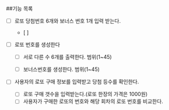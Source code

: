 ##기능 목록
- [ ] 로또 당첨번호 6개와 보너스 번호 1개 입력 받는다.
  - [ ] 


- [ ] 로또 번호를 생성한다
  - [ ] 서로 다른 수 6개를 출력한다. 범위(1~45)
  - [ ] 보너스번호를 생성한다. 범위(1~45)
  

- [ ] 사용자의 로또 구매 정보를 입력받고 당첨 등수를 확인한다.
  - [ ] 로또 구매 갯수을 입력받는다.(로또 한장의 가격은 1000원)
  - [ ] 사용자가 구매한 로또의 번호와 해당 회차의 로또 번호를 비교한다.
